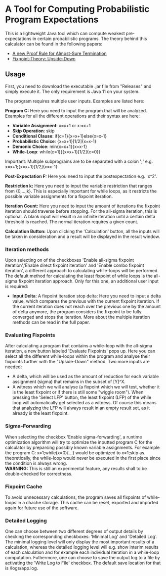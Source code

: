 # A Tool for Computing Probabilistic Program Expectations

This is a lightweight Java tool which can compute weakest pre-expectations in certain probabilistic programs. The theory behind
this calculator can be found in the following papers:
- [A new Proof Rule for Almost-Sure Termination](https://dblp.org/rec/journals/pacmpl/McIverMKK18)
- [Fixpoint-Theory: Upside-Down](https://dblp.org/rec/conf/fossacs/BaldanE0P21)

## Usage

First, you need to download the executable .jar file from "Releases" and simply execute it. The only requirement is Java 11 on your system.

The program requires multiple user inputs. Examples are listed here:

**Program C:** Here you need to input the program that will be analyzed. Examples for all the different operations and their syntax are here:
- **Variable Assignment**: x=x+1 or x:=x+1
- **Skip Operation**: skip
- **Conditional Clause**: if{c=1}{x=x+1}else{x=x-1}
- **Probabilistic Choice**: {x=x+1}[1/2]{x=x-1}
- **Demonic Choice**: min{x=x+1}{x=x-1}
- **While-Loop**: while(c=1){{x=x+1}[1/2]{c=0}}

Important: Multiple subprograms are to be separated with a colon ';' e.g. x=x+1;{x=x+1}[1/2]{x=x-1}

**Post-Expectation F:** Here you need to input the postexpectation e.g. 'x^2'.

**Restriction k:** Here you need to input the variable restriction that ranges from {0,...,k}. This is especially important for while loops, as it restricts the possible variable assignments for a fixpoint iteration.

**Iteration Count:** Here you need to input the amount of iterations the fixpoint iteration should traverse before stopping. For the all-sigma iteration, this is optional. A blank input will result in an infinite iteration until a certain delta threshold is reached. The normal iteration requires a given count.

**Calculation Button:** Upon clicking the 'Calculation' button, all the inputs will be taken in consideration and a result will be displayed in the result window.

### Iteration methods
Upon selecting on of the checkboxes 'Enable all-sigma fixpoint iteration','Enable direct fixpoint iteration' and 'Enable combo fixpoint iteration', a different approach to calculating while-loops will be performed. The default method for calculating the least fixpoint of while loops is the all-sigma fixpoint iteration approach. Only for this one, an additional user input is required:
- **Input Delta**: A fixpoint iteration stop delta: Here you need to input a delta value, which compares the previous with the current fixpoint iteration. If the current iteration does not reach over the previous one by the amount of delta anymore, the program considers the fixpoint to be fully converged and stops the iteration.
More about the multiple iteration methods can be read in the full paper.

### Evaluating Fixpoints
After calculating a program that contains a while-loop with the all-sigma iteration, a new button labeled 'Evaluate Fixpoints' pops up. Here you can select all the different while-loops within the program and analyse their fixpoints further with the "Upside-Down" method. Two more inputs are needed:
- A delta, which will be used as the amount of reduction for each variable assignment (sigma) that remains in the subset of [Y]^X.
- A witness which we will analyse (a fixpoint which we will test, whether it is the least fixpoint or if there is still some "wiggle room"). When pressing the 'Select LFP' button, the least fixpoint (LFP) of the while loop will automatically get selected as a witness. Of course this means that analyzing the LFP will always result in an empty result set, as it already is the least fixpoint.

### Sigma-Forwarding
When selecting the checkbox 'Enable sigma-forwarding', a runtime optimization algorithm will try to optimize the inputted program C for the calculator by preparsing possibly known variable assignments. For example the program C: x=1;while(x=0){...} would be optimized to x=1;skip as theoretically, the while-loop would never be executed in the first place since the condition is always wrong.  
**WARNING:** This is still an experimental feature, any results shall to be double-checked for correctness.

### Fixpoint Cache
To avoid unnecessary calculations, the program saves all fixpoints of while-loops in a chache storage. This cache can be reset, exported and imported again for future use of the software.  

### Detailed Logging
One can choose between two different degrees of output details by checking the corresponding checkboxes: 'Minimal Log' and 'Detailed Log'. The minimal logging level will only display the most important results of a calculation, whereas the detailed logging level will e.g. show interim results of each calculation and for example each individual iteration in a while-loop computation.
Futhermore, one can choose to save the output log to a file by activating the 'Write Log to File' checkbox. The default save location for that is /logs/app.log.